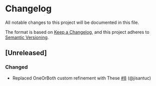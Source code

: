# Changelog
All notable changes to this project will be documented in this file.

The format is based on [Keep a Changelog](https://keepachangelog.com/en/1.0.0/),
and this project adheres to [Semantic Versioning](https://semver.org/spec/v2.0.0.html).

## [Unreleased]
### Changed
- Replaced OneOrBoth custom refinement with These [#8](https://github.com/jisantuc/purescript-stac/pull/8) (@jisantuc)
